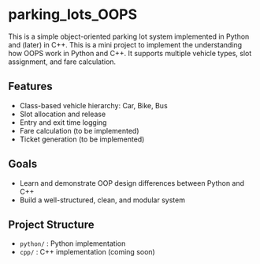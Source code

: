 # parking_lots_OOPS
This is a simple object-oriented parking lot system implemented in Python and (later) in C++. This is a mini project to implement the understanding how OOPS work in Python and C++.
It supports multiple vehicle types, slot assignment, and fare calculation.

## Features
- Class-based vehicle hierarchy: Car, Bike, Bus
- Slot allocation and release
- Entry and exit time logging
- Fare calculation (to be implemented)
- Ticket generation (to be implemented)

## Goals
- Learn and demonstrate OOP design differences between Python and C++
- Build a well-structured, clean, and modular system

## Project Structure
- `python/` : Python implementation
- `cpp/` : C++ implementation (coming soon)
